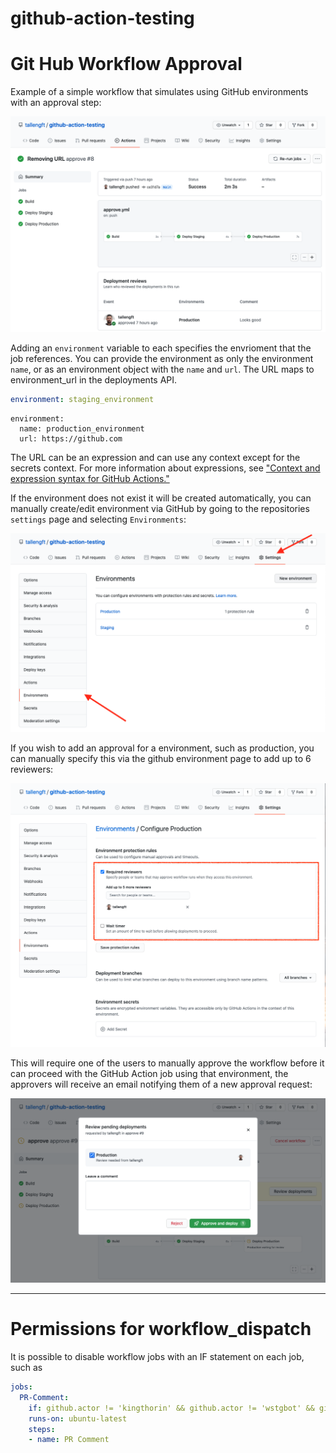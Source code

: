 # github-action-testing

# Git Hub Workflow Approval
Example of a simple workflow that simulates using GitHub environments with an approval step:

![approve-wrokflow](./docs/approve-wrokflow.png)

Adding an `environment` variable to each specifies the envrioment that the job references. You can provide the environment as only the environment `name`, or as an environment object with the `name` and `url`. The URL maps to environment_url in the deployments API.

```yml
environment: staging_environment
```

```
environment:
  name: production_environment
  url: https://github.com
```

The URL can be an expression and can use any context except for the secrets context. For more information about expressions, see ["Context and expression syntax for GitHub Actions."](https://docs.github.com/en/actions/reference/context-and-expression-syntax-for-github-actions)

If the environment does not exist it will be created automatically, you can manually create/edit environment via GitHub by going to the repositories `settings` page and selecting `Environments`:

![approve-environment](./docs/approve-environment.png)

If you wish to add an approval for a environment, such as production, you can manually specify this via the github environment page to add up to 6 reviewers:

![approve-environment-settings](./docs/approve-environment-settings.png)

This will require one of the users to manually approve the workflow before it can proceed with the GitHub Action job using that environment, the approvers will receive an email notifying them of a new approval request:

![approve-approval](./docs/approve-approval.png)

---

# Permissions for workflow_dispatch
It is possible to disable workflow jobs with an IF statement on each job, such as

```yml
jobs:
  PR-Comment:
    if: github.actor != 'kingthorin' && github.actor != 'wstgbot' && github.actor != 'ThunderSon' && github.actor != 'rejahrehim' && github.actor != 'victoriadrake'  
    runs-on: ubuntu-latest
    steps:
    - name: PR Comment
```

